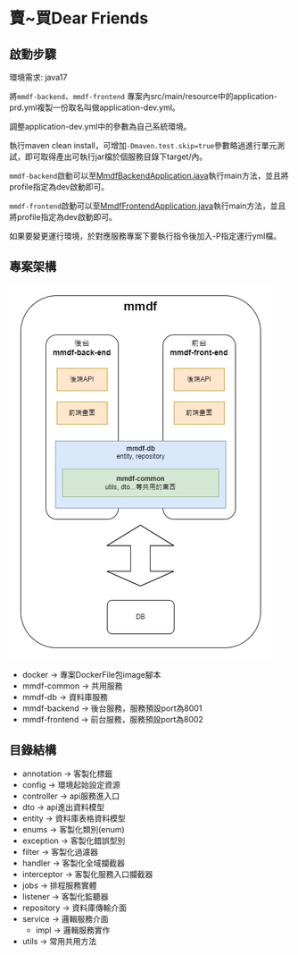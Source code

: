 # 賣~買Dear Friends

## 啟動步驟

環境需求: java17

將`mmdf-backend`、`mmdf-frontend`
專案內src/main/resource中的application-prd.yml複製一份取名叫做application-dev.yml。

調整application-dev.yml中的參數為自己系統環境。

執行maven clean install，可增加`-Dmaven.test.skip=true`參數略過進行單元測試，即可取得產出可執行jar檔於個服務目錄下target/內。

`mmdf-backend`啟動可以至[MmdfBackendApplication.java](mmdf-backend/src/main/java/com/tibame/group1/backend/MmdfBackendApplication.java)執行main方法，並且將profile指定為dev啟動即可。

`mmdf-frontend`啟動可以至[MmdfFrontendApplication.java](mmdf-frontend/src/main/java/com/tibame/group1/frontend/MmdfFrontendApplication.java)執行main方法，並且將profile指定為dev啟動即可。

如果要變更運行環境，於對應服務專案下要執行指令後加入-P指定運行yml檔。

## 專案架構
![mmdf-structure](mmdf-structure.jpg)

* docker -> 專案DockerFile包image腳本
* mmdf-common -> 共用服務
* mmdf-db -> 資料庫服務
* mmdf-backend -> 後台服務，服務預設port為8001
* mmdf-frontend -> 前台服務，服務預設port為8002

## 目錄結構

* annotation -> 客製化標籤
* config -> 環境起始設定資源
* controller -> api服務進入口
* dto -> api進出資料模型
* entity -> 資料庫表格資料模型
* enums -> 客製化類別(enum)
* exception -> 客製化錯誤型別
* filter -> 客製化過濾器
* handler -> 客製化全域攔截器
* interceptor -> 客製化服務入口攔截器
* jobs -> 排程服務實體
* listener -> 客製化監聽器
* repository -> 資料庫傳輸介面
* service -> 邏輯服務介面
    * impl -> 邏輯服務實作
* utils -> 常用共用方法

